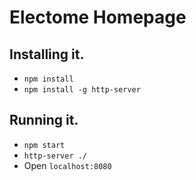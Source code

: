 # Electome Homepage

## Installing it.
- `npm install`
- `npm install -g http-server`

## Running it.
- `npm start`
- `http-server ./`
- Open `localhost:8080`